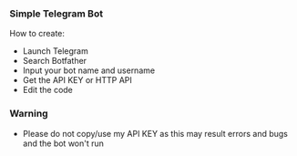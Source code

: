 ### Simple Telegram Bot

How to create:
* Launch Telegram
* Search Botfather
* Input your bot name and username
* Get the API KEY or HTTP API 
* Edit the code

### Warning
* Please do not copy/use my API KEY as this may result errors and bugs and the bot won't run
